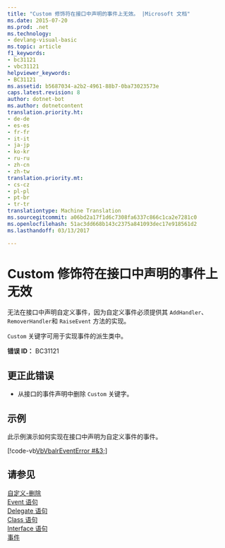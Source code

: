 ```yaml
---
title: "Custom 修饰符在接口中声明的事件上无效。 |Microsoft 文档"
ms.date: 2015-07-20
ms.prod: .net
ms.technology:
- devlang-visual-basic
ms.topic: article
f1_keywords:
- bc31121
- vbc31121
helpviewer_keywords:
- BC31121
ms.assetid: b5687034-a2b2-4961-88b7-0ba73023573e
caps.latest.revision: 8
author: dotnet-bot
ms.author: dotnetcontent
translation.priority.ht:
- de-de
- es-es
- fr-fr
- it-it
- ja-jp
- ko-kr
- ru-ru
- zh-cn
- zh-tw
translation.priority.mt:
- cs-cz
- pl-pl
- pt-br
- tr-tr
translationtype: Machine Translation
ms.sourcegitcommit: a06bd2a17f1d6c7308fa6337c866c1ca2e7281c0
ms.openlocfilehash: 51ac3dd668b143c2375a841093dec17e918561d2
ms.lasthandoff: 03/13/2017

---
```

# <a name="39custom39-modifier-is-not-valid-on-events-declared-in-interfaces"></a>Custom 修饰符在接口中声明的事件上无效
无法在接口中声明自定义事件，因为自定义事件必须提供其 `AddHandler`、 `RemoverHandler`和 `RaiseEvent` 方法的实现。  
  
 `Custom` 关键字可用于实现事件的派生类中。  
  
 **错误 ID：** BC31121  
  
## <a name="to-correct-this-error"></a>更正此错误  
  
-   从接口的事件声明中删除 `Custom` 关键字。  
  
## <a name="example"></a>示例  
 此示例演示如何实现在接口中声明为自定义事件的事件。  
  
 [!code-vb[VbVbalrEventError #&3;](../../visual-basic/language-reference/error-messages/codesnippet/VisualBasic/bc31121_1.vb)]  
  
## <a name="see-also"></a>请参见  
 [自定义-删除](http://msdn.microsoft.com/en-us/dc62be07-c896-4866-a533-982a661d143f)   
 [Event 语句](../../visual-basic/language-reference/statements/event-statement.md)   
 [Delegate 语句](../../visual-basic/language-reference/statements/delegate-statement.md)   
 [Class 语句](../../visual-basic/language-reference/statements/class-statement.md)   
 [Interface 语句](../../visual-basic/language-reference/statements/interface-statement.md)   
 [事件](../../visual-basic/programming-guide/language-features/events/index.md)
